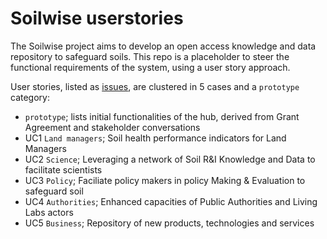# Soilwise userstories

The Soilwise project aims to develop an open access knowledge and data repository to safeguard soils. This repo is a placeholder to steer the functional requirements of the system, using a user story approach.

User stories, listed as [issues](https://github.com/soilwise-he/Soilwise-infrastructure/issues), are clustered in 5 cases and a `prototype` category:

- `prototype`; lists initial functionalities of the hub, derived from Grant Agreement and stakeholder conversations
- UC1 `Land managers`; Soil health performance indicators for Land Managers
- UC2 `Science`; Leveraging a network of Soil R&I Knowledge and Data to facilitate scientists
- UC3 `Policy`; Faciliate policy makers in policy Making & Evaluation to safeguard soil
- UC4 `Authorities`; Enhanced capacities of Public Authorities and Living Labs actors
- UC5 `Business`; Repository of new products, technologies and services 



